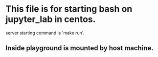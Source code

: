 # This file is for starting bash on jupyter_lab in centos.

server starting command is 'make run'.

## Inside playground is mounted by host machine.
